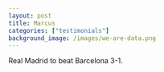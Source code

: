 ```yaml
---
layout: post
title: Marcus 
categories: ["testimonials"]
background_image: /images/we-are-data.png
---
```

 
Real Madrid to beat Barcelona 3-1.  